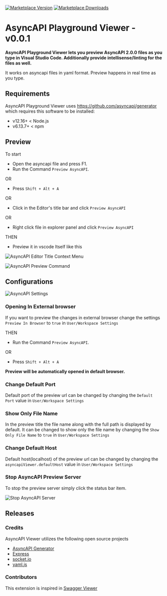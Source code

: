 [![Marketplace Version](https://vsmarketplacebadge.apphb.com/version/ivangsa.asyncapi-preview.svg 'Current Release')](https://marketplace.visualstudio.com/items?itemName=ivangsa.asyncapi-preview) [![Marketplace Downloads](https://vsmarketplacebadge.apphb.com/downloads-short/ivangsa.asyncapi-preview.svg 'Current Release')](https://marketplace.visualstudio.com/items?itemName=ivangsa.asyncapi-preview.svg)

# AsyncAPI Playground Viewer - v0.0.1

**AsyncAPI Playground Viewer lets you preview AsyncAPI 2.0.0 files as you type in Visual Studio Code. Additionally provide intellisense/linting for the files as well.**

It works on asyncapi files in yaml format. Preview happens in real time as you type.

## Requirements
AsyncAPI Playground Viewer uses https://github.com/asyncapi/generator which requires this software to be installed:

- v12.16+ < Node.js
- v6.13.7+ < npm

## Preview

To start

- Open the asyncapi file and press F1.
- Run the Command `Preview AsyncAPI`.

OR

- Press `Shift + Alt + A`

OR

- Click in the Editor's title bar and click `Preview AsyncAPI`

OR

- Right click file in explorer panel and click `Preview AsyncAPI`

THEN

- Preview it in vscode Itself like this

![AsyncAPI Editor Title Context Menu](./docs/asyncapi-editor-title-context.png)

![AsyncAPI Preview Command](./docs/asyncapi-preview-command.png)

## Configurations

![AsyncAPI Settings](./docs/asyncapi-settings.png)

### Opening In External browser

If you want to preview the changes in external browser change the settings `Preview In Browser` to `true` in `User/Workspace Settings`

THEN

- Run the Command `Preview AsyncAPI`.

OR

- Press `Shift + Alt + A`

**Preview will be automatically opened in default browser.**

### Change Default Port

Default port of the preview url can be changed by changing the `Default Port` value in `User/Workspace Settings`

### Show Only File Name

In the preview title the file name along with the full path is displayed by default. It can be changed to show only the file name by changing the `Show Only File Name` to `true` in `User/Workspace Settings`

### Change Default Host

Default host(localhost) of the preview url can be changed by changing the `asyncapiViewer.defaultHost` value in `User/Workspace Settings`

### Stop AsyncAPI Preview Server

To stop the preview server simply click the status bar item.

![Stop AsyncAPI Server](./docs/asyncapi-stop-preview-server.png)

## Releases

### Credits

AsyncAPI Viewer utilizes the following open source projects

- [AsyncAPI Generator](https://github.com/asyncapi/generator)
- [Express](https://github.com/expressjs/express)
- [socket.io](https://github.com/socketio/socket.io/)
- [yaml.js](https://github.com/jeremyfa/yaml.js)

### Contributors

This extension is inspired in [Swagger Viewer](https://github.com/arjun-g/vs-swagger-viewer)
